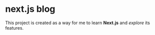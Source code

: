 # next.js blog

This project is created as a way for me to learn **Next.js** and _explore_ its features.

